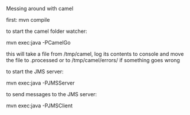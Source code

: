 Messing around with camel

first:
mvn compile

to start the camel folder watcher:

mvn exec:java -PCamelGo

this will take a file from /tmp/camel, log its contents to console and move the file to .processed or to /tmp/camel/errors/ if something goes wrong

to start the JMS server:

mvn exec:java -PJMSServer

to send messages to the JMS server:

mvn exec:java -PJMSClient
